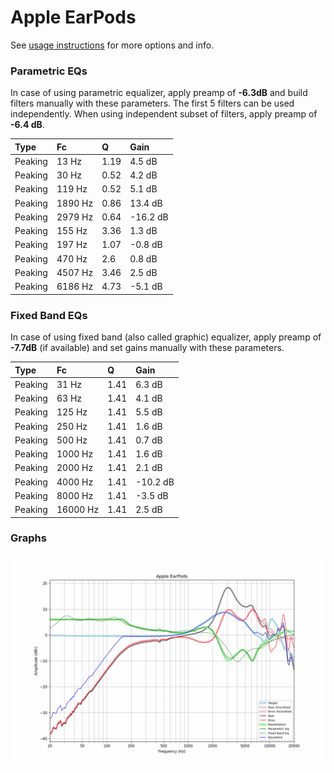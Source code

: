 # Apple EarPods
See [usage instructions](https://github.com/jaakkopasanen/AutoEq#usage) for more options and info.

### Parametric EQs
In case of using parametric equalizer, apply preamp of **-6.3dB** and build filters manually
with these parameters. The first 5 filters can be used independently.
When using independent subset of filters, apply preamp of **-6.4 dB**.

| Type    | Fc      |    Q | Gain     |
|:--------|:--------|:-----|:---------|
| Peaking | 13 Hz   | 1.19 | 4.5 dB   |
| Peaking | 30 Hz   | 0.52 | 4.2 dB   |
| Peaking | 119 Hz  | 0.52 | 5.1 dB   |
| Peaking | 1890 Hz | 0.86 | 13.4 dB  |
| Peaking | 2979 Hz | 0.64 | -16.2 dB |
| Peaking | 155 Hz  | 3.36 | 1.3 dB   |
| Peaking | 197 Hz  | 1.07 | -0.8 dB  |
| Peaking | 470 Hz  | 2.6  | 0.8 dB   |
| Peaking | 4507 Hz | 3.46 | 2.5 dB   |
| Peaking | 6186 Hz | 4.73 | -5.1 dB  |

### Fixed Band EQs
In case of using fixed band (also called graphic) equalizer, apply preamp of **-7.7dB**
(if available) and set gains manually with these parameters.

| Type    | Fc       |    Q | Gain     |
|:--------|:---------|:-----|:---------|
| Peaking | 31 Hz    | 1.41 | 6.3 dB   |
| Peaking | 63 Hz    | 1.41 | 4.1 dB   |
| Peaking | 125 Hz   | 1.41 | 5.5 dB   |
| Peaking | 250 Hz   | 1.41 | 1.6 dB   |
| Peaking | 500 Hz   | 1.41 | 0.7 dB   |
| Peaking | 1000 Hz  | 1.41 | 1.6 dB   |
| Peaking | 2000 Hz  | 1.41 | 2.1 dB   |
| Peaking | 4000 Hz  | 1.41 | -10.2 dB |
| Peaking | 8000 Hz  | 1.41 | -3.5 dB  |
| Peaking | 16000 Hz | 1.41 | 2.5 dB   |

### Graphs
![](./Apple%20EarPods.png)